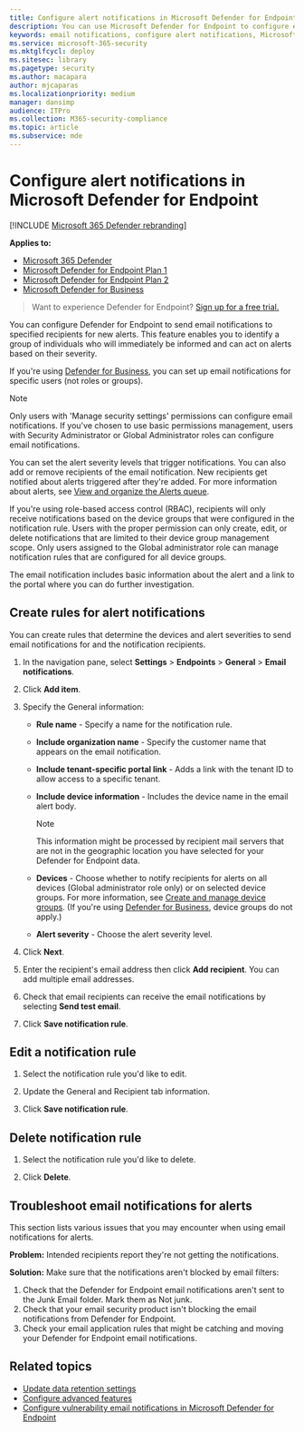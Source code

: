 ```yaml
---
title: Configure alert notifications in Microsoft Defender for Endpoint
description: You can use Microsoft Defender for Endpoint to configure email notification settings for security alerts, based on severity and other criteria.
keywords: email notifications, configure alert notifications, Microsoft Defender for Endpoint, Microsoft Defender for Endpoint notifications, Microsoft Defender for Endpoint alerts, windows enterprise, windows education
ms.service: microsoft-365-security
ms.mktglfcycl: deploy
ms.sitesec: library
ms.pagetype: security
ms.author: macapara
author: mjcaparas
ms.localizationpriority: medium
manager: dansimp
audience: ITPro
ms.collection: M365-security-compliance
ms.topic: article
ms.subservice: mde
---
```


# Configure alert notifications in Microsoft Defender for Endpoint

[!INCLUDE [Microsoft 365 Defender rebranding](../../includes/microsoft-defender.md)]

**Applies to:**
- [Microsoft 365 Defender](https://go.microsoft.com/fwlink/?linkid=2118804)
- [Microsoft Defender for Endpoint Plan 1](https://go.microsoft.com/fwlink/p/?linkid=2154037)
- [Microsoft Defender for Endpoint Plan 2](https://go.microsoft.com/fwlink/p/?linkid=2154037)
- [Microsoft Defender for Business](../defender-business/mdb-overview.md)

> Want to experience Defender for Endpoint? [Sign up for a free trial.](https://signup.microsoft.com/create-account/signup?products=7f379fee-c4f9-4278-b0a1-e4c8c2fcdf7e&ru=https://aka.ms/MDEp2OpenTrial?ocid=docs-wdatp-emailconfig-abovefoldlink)

You can configure Defender for Endpoint to send email notifications to specified recipients for new alerts. This feature enables you to identify a group of individuals who will immediately be informed and can act on alerts based on their severity.

If you're using [Defender for Business](../defender-business/mdb-overview.md), you can set up email notifications for specific users (not roles or groups).

> [!NOTE]
> Only users with 'Manage security settings' permissions can configure email notifications. If you've chosen to use basic permissions management, users with Security Administrator or Global Administrator roles can configure email notifications.

You can set the alert severity levels that trigger notifications. You can also add or remove recipients of the email notification. New recipients get notified about alerts triggered after they're added. For more information about alerts, see [View and organize the Alerts queue](alerts-queue.md).

If you're using role-based access control (RBAC), recipients will only receive notifications based on the device groups that were configured in the notification rule. Users with the proper permission can only create, edit, or delete notifications that are limited to their device group management scope. Only users assigned to the Global administrator role can manage notification rules that are configured for all device groups.

The email notification includes basic information about the alert and a link to the portal where you can do further investigation.

## Create rules for alert notifications
You can create rules that determine the devices and alert severities to send email notifications for and the notification recipients.

1. In the navigation pane, select **Settings** \> **Endpoints** \> **General** \> **Email notifications**.

2. Click **Add item**.

3. Specify the General information:
    - **Rule name** - Specify a name for the notification rule.
    - **Include organization name** - Specify the customer name that appears on the email notification.
    - **Include tenant-specific portal link** - Adds a link with the tenant ID to allow access to a specific tenant.
    - **Include device information** - Includes the device name in the email alert body.

        > [!NOTE]
        > This information might be processed by recipient mail servers that are not in the geographic location you have selected for your Defender for Endpoint data.

    - **Devices** - Choose whether to notify recipients for alerts on all devices (Global administrator role only) or on selected device groups. For more information, see [Create and manage device groups](machine-groups.md). (If you're using [Defender for Business](../defender-business/mdb-overview.md), device groups do not apply.)
    - **Alert severity** - Choose the alert severity level.

4. Click **Next**.

5. Enter the recipient's email address then click **Add recipient**. You can add multiple email addresses.

6. Check that email recipients can receive the email notifications by selecting **Send test email**.

7. Click **Save notification rule**.

## Edit a notification rule

1. Select the notification rule you'd like to edit.

2. Update the General and Recipient tab information.

3. Click **Save notification rule**.

## Delete notification rule

1. Select the notification rule you'd like to delete.

2. Click **Delete**.

## Troubleshoot email notifications for alerts

This section lists various issues that you may encounter when using email notifications for alerts.

**Problem:** Intended recipients report they're not getting the notifications.

**Solution:** Make sure that the notifications aren't blocked by email filters:

1. Check that the Defender for Endpoint email notifications aren't sent to the Junk Email folder. Mark them as Not junk.
2. Check that your email security product isn't blocking the email notifications from Defender for Endpoint.
3. Check your email application rules that might be catching and moving your Defender for Endpoint email notifications.

## Related topics

- [Update data retention settings](data-retention-settings.md)
- [Configure advanced features](advanced-features.md)
- [Configure vulnerability email notifications in Microsoft Defender for Endpoint](/microsoft-365/security/defender-endpoint/configure-vulnerability-email-notifications)
